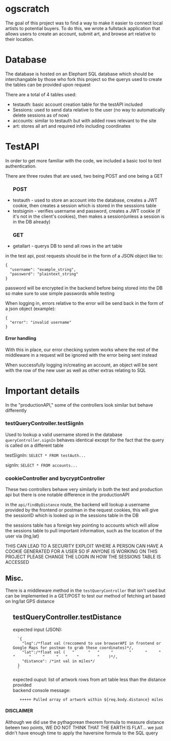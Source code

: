 # ogscratch

The goal of this project was to find a way to make it easier to connect local artists to potential buyers. To do this, we wrote a fullstack application that allows users to create an account, submit art, and browse art relative to their location. 

<h1>
Database
</h1>

The database is hosted on an Elephant SQL database which should be interchangable by those who fork this project so the querys used to create the tables can be provided upon request

There are a total of 4 tables used:
  <ul>
  <li>testauth: basic account creation table for the testAPI included</li>
  <li>Sessions: used to send data relative to the user (no way to automatically delete sessions as of now)</li>
  <li>accounts: similar to testauth but with added rows relevant to the site</li>
  <li>art: stores all art and required info including coordinates</li>
  </ul>
  

<h1>TestAPI</h1>

In order to get more familiar with the code, we included a basic tool to test authentication.

There are three routes that are used, two being POST and one being a GET
  <ul>
  <h3>POST</h3>
  <li>testauth - used to store an account into the database, creates a JWT cookie, then creates a session which is stored in the sesssions table</li>
  <li>testsignin - verifies username and password, creates a JWT cookie (if it's not in the client's cookies), then makes a session(unless a session is in the DB already)</li>
  <h3>GET</h3>
  <li>getallart - querys DB to send all rows in the art table</li>
  </ul>
  
  in the test api, post requests should be in the form of a JSON object like to:
  
  ```
  {
    "username": "example_string",
    "password": "plaintext_string"
  }
  ```
  
  password will be encrypted in the backend before being stored into the DB so make sure to use simple passwords while testing
  
When logging in, errors relative to the error will be send back in the form of a json object (example):
```
{
  "error": "invalid username" 
}
```
<h4>Error handling </h4>

With this in place, our error checking system works where the rest of the middleware in a request will be ignored with the error being sent instead

When successfully logging in/creating an account, an object will be sent with the row of the new user as well as other extras relating to SQL

<h1>Important details</h1>

In the "productionAPI," some of the controllers look similar but behave differently

<h3> testQueryController.testSignIn </h3>

Used to lookup a valid username stored in the database
`queryController.signIn` behaves identical except for the fact that the query is called on a different table

testSignIn: `SELECT * FROM testAuth...` 

signIn: `SELECT * FROM accounts...`


<h3>cookieController and bycryptController</h3>
These two controllers behave very similarly in both the test and production api but there is one notable difference in the productionAPI

in the ```api/findByDistance``` route, the backend will lookup a username provided by the frontend or postman in the request cookies, this will give the sessionID which is looked up in the sessions table in the DB

the sessions table has a foreign key pointing to accounts which will allow the sessions table to pull important information, such as the location of the user via (lng,lat)

THIS CAN LEAD TO A SECURITY EXPLOIT WHERE A PERSON CAN HAVE A COOKIE GENERATED FOR A USER SO IF ANYONE IS WORKING ON THIS PROJECT PLEASE CHANGE THE LOGIN IN HOW THE SESSIONS TABLE IS ACCESSED

<h2> Misc. </h2>

There is a middleware method in the `testQueryController` that isn't used but can be implemented in a GET/POST to test our method of fetching art based on lng/lat GPS distance
  <ul>
    <h2>testQueryController.testDistance</h2>
    expected input (JSON):

      `{
        "lng":/*float val (reccomend to use browserAPI in frontend or Google Maps for postman to grab these coordinates)*/,
        "lat":/*float val (   "      "   "     "       "      "     "       "      "     "     "   "    "        "    )*/,
        "distance": /*int val in miles*/
      }
      `
  </ul>
  <ul>
expected ouput: list of artwork rows from art table less than the distance provided
<br>
backend console message:
   
       +++++ Pulled array of artwork within ${req.body.distance} miles

   </ul>
   
<h4>DISCLAIMER</h4>

Although we did use the pythagorean theorem formula to measure distance beteen two points, WE DO NOT THINK THAT THE EARTH IS FLAT... we just didn't have enough time to apply the haversine formula to the SQL query
